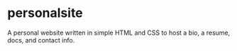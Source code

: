 personalsite
============

A personal website written in simple HTML and CSS to host a bio, a resume, docs, and contact info.
